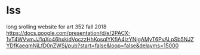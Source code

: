 # lss
long srolling website for art 352 fall 2018
https://docs.google.com/presentation/d/e/2PACX-1vT4WVvmJJ1qXo46hxkidVoczzHhKosqlYKfiA4IzYNjgAMyT6PvALpSb5NJZYDfKaeqmNjLfD0nZWSj/pub?start=false&loop=false&delayms=15000

